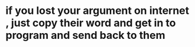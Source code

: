 # if you lost your argument on internet , just copy their word and get in to program and send back to them
